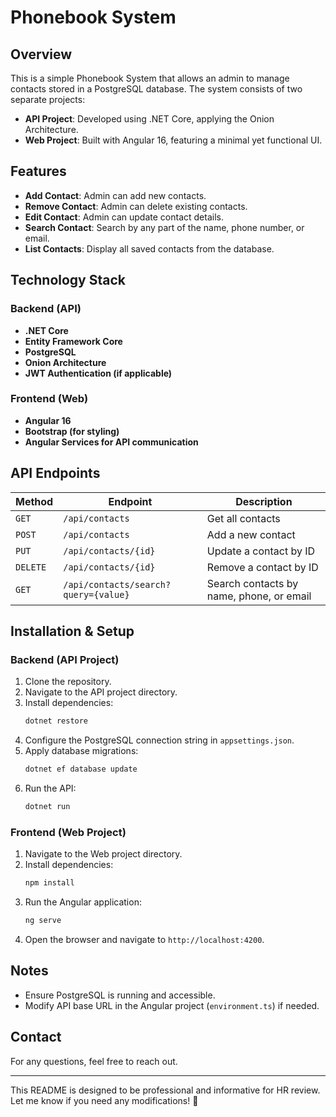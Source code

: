 # Phonebook System

## Overview
This is a simple Phonebook System that allows an admin to manage contacts stored in a PostgreSQL database. The system consists of two separate projects:
- **API Project**: Developed using .NET Core, applying the Onion Architecture.
- **Web Project**: Built with Angular 16, featuring a minimal yet functional UI.

## Features
- **Add Contact**: Admin can add new contacts.
- **Remove Contact**: Admin can delete existing contacts.
- **Edit Contact**: Admin can update contact details.
- **Search Contact**: Search by any part of the name, phone number, or email.
- **List Contacts**: Display all saved contacts from the database.

## Technology Stack
### Backend (API)
- **.NET Core**
- **Entity Framework Core**
- **PostgreSQL**
- **Onion Architecture**
- **JWT Authentication (if applicable)**

### Frontend (Web)
- **Angular 16**
- **Bootstrap (for styling)**
- **Angular Services for API communication**

## API Endpoints
| Method | Endpoint         | Description |
|--------|----------------|-------------|
| `GET`  | `/api/contacts` | Get all contacts |
| `POST` | `/api/contacts` | Add a new contact |
| `PUT`  | `/api/contacts/{id}` | Update a contact by ID |
| `DELETE` | `/api/contacts/{id}` | Remove a contact by ID |
| `GET`  | `/api/contacts/search?query={value}` | Search contacts by name, phone, or email |

## Installation & Setup
### Backend (API Project)
1. Clone the repository.
2. Navigate to the API project directory.
3. Install dependencies:
   ```sh
   dotnet restore
   ```
4. Configure the PostgreSQL connection string in `appsettings.json`.
5. Apply database migrations:
   ```sh
   dotnet ef database update
   ```
6. Run the API:
   ```sh
   dotnet run
   ```

### Frontend (Web Project)
1. Navigate to the Web project directory.
2. Install dependencies:
   ```sh
   npm install
   ```
3. Run the Angular application:
   ```sh
   ng serve
   ```
4. Open the browser and navigate to `http://localhost:4200`.

## Notes
- Ensure PostgreSQL is running and accessible.
- Modify API base URL in the Angular project (`environment.ts`) if needed.

## Contact
For any questions, feel free to reach out.

---

This README is designed to be professional and informative for HR review. Let me know if you need any modifications! 🚀

